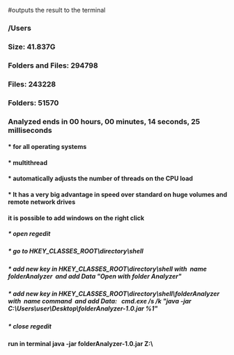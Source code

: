 #outputs the result to the terminal
###  /Users  
###  Size: 41.837G  
###  Folders and Files: 294798  
###  Files: 243228  
###  Folders: 51570  
###  Analyzed ends in 00 hours, 00 minutes, 14 seconds, 25 milliseconds  

#### * for all operating systems
#### * multithread 
#### * automatically adjusts the number of threads on the CPU load
#### * It has a very big advantage in speed over standard on huge volumes and remote network drives


#### it is possible to add windows on the right click 
##### * open regedit
##### * go to HKEY_CLASSES_ROOT\directory\shell
##### * add new key in HKEY_CLASSES_ROOT\directory\shell with  name folderAnalyzer  and add Data "Open with folder Analyzer"
##### * add new key in HKEY_CLASSES_ROOT\directory\shell\folderAnalyzer with  name command  and add Data:   cmd.exe /s /k "java -jar C:\Users\user\Desktop\folderAnalyzer-1.0.jar %1"
##### * close regedit

#### run in terminal java -jar folderAnalyzer-1.0.jar Z:\





